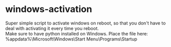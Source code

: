 # windows-activation
Super simple script to activate windows on reboot, so that you don't have to deal with activating it every time you reboot.<br>
Make sure to have python installed on Windows.
Place the file here:  %appdata%\Microsoft\Windows\Start Menu\Programs\Startup
<br>

